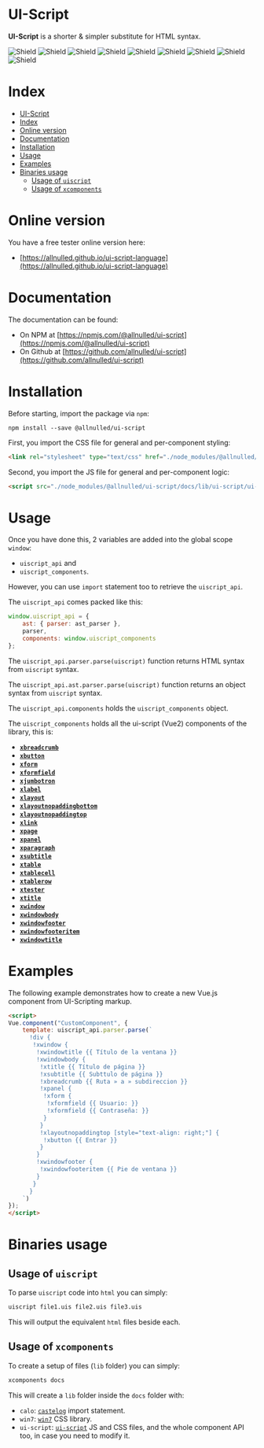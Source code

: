 # UI-Script


**UI-Script** is a shorter & simpler substitute for HTML syntax.

![Shield](https://img.shields.io/badge/Set_of_components-+20-green) ![Shield](https://img.shields.io/badge/HTML_substitute-optionally-green) ![Shield](https://img.shields.io/badge/Supports_es6_import_syntax-yes-green) ![Shield](https://img.shields.io/badge/Supports_es5_require_syntax-yes-green) ![Shield](https://img.shields.io/badge/Installable_by_command_line-2_binaries-green) ![Shield](https://img.shields.io/badge/Packed_with-browserify-green) ![Shield](https://img.shields.io/badge/Installable_via-npm-green) ![Shield](https://img.shields.io/badge/Binary_1-uiscript-green) ![Shield](https://img.shields.io/badge/Binary_2-xcomponents-green)


# Index

- [UI-Script](#ui-script)
- [Index](#index)
- [Online version](#online-version)
- [Documentation](#documentation)
- [Installation](#installation)
- [Usage](#usage)
- [Examples](#examples)
- [Binaries usage](#binaries-usage)
  - [Usage of `uiscript`](#usage-of-uiscript)
  - [Usage of `xcomponents`](#usage-of-xcomponents)

# Online version

You have a free tester online version here:

- [https://allnulled.github.io/ui-script-language](https://allnulled.github.io/ui-script-language)


# Documentation

The documentation can be found:

- On NPM at [https://npmjs.com/@allnulled/ui-script](https://npmjs.com/@allnulled/ui-script)
- On Github at [https://github.com/allnulled/ui-script](https://github.com/allnulled/ui-script)

# Installation

Before starting, import the package via `npm`:

```
npm install --save @allnulled/ui-script
```

First, you import the CSS file for general and per-component styling:

```html
<link rel="stylesheet" type="text/css" href="./node_modules/@allnulled/ui-script/docs/lib/ui-script/ui-script.css" />
```

Second, you import the JS file for general and per-component logic:

```html
<script src="./node_modules/@allnulled/ui-script/docs/lib/ui-script/ui-script.js"></script>
```

# Usage

Once you have done this, 2 variables are added into the global scope `window`:
  - `uiscript_api` and
  - `uiscript_components`.

However, you can use `import` statement too to retrieve the `uiscript_api`.

The `uiscript_api` comes packed like this:

```js
window.uiscript_api = {
    ast: { parser: ast_parser },
    parser,
    components: window.uiscript_components
};
```

The `uiscript_api.parser.parse(uiscript)` function returns HTML syntax from `uiscript` syntax.

The `uiscript_api.ast.parser.parse(uiscript)` function returns an object syntax from `uiscript` syntax.

The `uiscript_api.components` holds the `uiscript_components` object.

The `uiscript_components` holds all the ui-script (Vue2) components of the library, this is:

- [**`xbreadcrumb`**](./docs/lib/ui-script/components/xbreadcrumb/xbreadcrumb.md)
- [**`xbutton`**](./docs/lib/ui-script/components/xbutton/xbutton.md)
- [**`xform`**](./docs/lib/ui-script/components/xform/xform.md)
- [**`xformfield`**](./docs/lib/ui-script/components/xformfield/xformfield.md)
- [**`xjumbotron`**](./docs/lib/ui-script/components/xjumbotron/xjumbotron.md)
- [**`xlabel`**](./docs/lib/ui-script/components/xlabel/xlabel.md)
- [**`xlayout`**](./docs/lib/ui-script/components/xlayout/xlayout.md)
- [**`xlayoutnopaddingbottom`**](./docs/lib/ui-script/components/xlayoutnopaddingbottom/xlayoutnopaddingbottom.md)
- [**`xlayoutnopaddingtop`**](./docs/lib/ui-script/components/xlayoutnopaddingtop/xlayoutnopaddingtop.md)
- [**`xlink`**](./docs/lib/ui-script/components/xlink/xlink.md)
- [**`xpage`**](./docs/lib/ui-script/components/xpage/xpage.md)
- [**`xpanel`**](./docs/lib/ui-script/components/xpanel/xpanel.md)
- [**`xparagraph`**](./docs/lib/ui-script/components/xparagraph/xparagraph.md)
- [**`xsubtitle`**](./docs/lib/ui-script/components/xsubtitle/xsubtitle.md)
- [**`xtable`**](./docs/lib/ui-script/components/xtable/xtable.md)
- [**`xtablecell`**](./docs/lib/ui-script/components/xtablecell/xtablecell.md)
- [**`xtablerow`**](./docs/lib/ui-script/components/xtablerow/xtablerow.md)
- [**`xtester`**](./docs/lib/ui-script/components/xtester/xtester.md)
- [**`xtitle`**](./docs/lib/ui-script/components/xtitle/xtitle.md)
- [**`xwindow`**](./docs/lib/ui-script/components/xwindow/xwindow.md)
- [**`xwindowbody`**](./docs/lib/ui-script/components/xwindowbody/xwindowbody.md)
- [**`xwindowfooter`**](./docs/lib/ui-script/components/xwindowfooter/xwindowfooter.md)
- [**`xwindowfooteritem`**](./docs/lib/ui-script/components/xwindowfooteritem/xwindowfooteritem.md)
- [**`xwindowtitle`**](./docs/lib/ui-script/components/xwindowtitle/xwindowtitle.md)

# Examples

The following example demonstrates how to create a new Vue.js component from UI-Scripting markup.

```html
<script>
Vue.component("CustomComponent", {
    template: uiscript_api.parser.parse(`
      !div {
       !xwindow {
        !xwindowtitle {{ Título de la ventana }}
        !xwindowbody {
         !xtitle {{ Título de página }}
         !xsubtitle {{ Subttulo de página }}
         !xbreadcrumb {{ Ruta » a » subdireccion }}
         !xpanel {
          !xform {
           !xformfield {{ Usuario: }}
           !xformfield {{ Contraseña: }}
          }
         }
         !xlayoutnopaddingtop [style="text-align: right;"] {
          !xbutton {{ Entrar }}
         }
        }
        !xwindowfooter {
         !xwindowfooteritem {{ Pie de ventana }}
        }
       }
      }
    `)
});
</script>
```

# Binaries usage

## Usage of `uiscript`

To parse `uiscript` code into `html` you can simply:

```sh
uiscript file1.uis file2.uis file3.uis
```

This will output the equivalent `html` files beside each.

## Usage of `xcomponents`

To create a setup of files (`lib` folder) you can simply:

```sh
xcomponents docs
```

This will create a `lib` folder inside the `docs` folder with:

  - `calo`: [`castelog`](https://github.com/allnulled/castelog) import statement.
  - `win7`: [`win7`](https://khang-nd.github.io/7.css/) CSS library.
  - `ui-script`: [`ui-script`](.) JS and CSS files, and the whole component API too, in case you need to modify it.